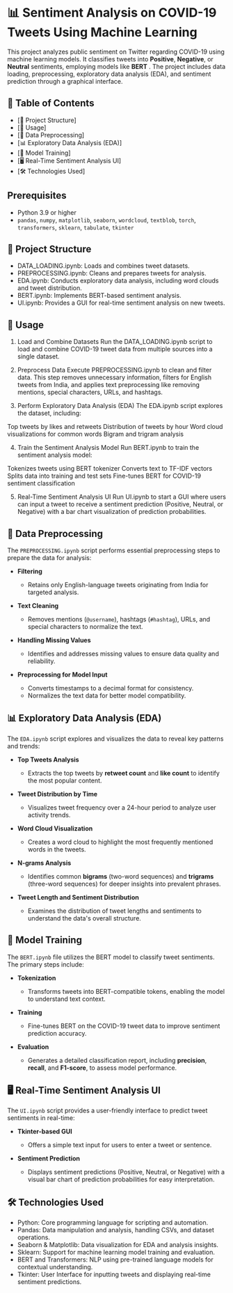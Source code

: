 # 📊 Sentiment Analysis on COVID-19 Tweets Using Machine Learning

This project analyzes public sentiment on Twitter regarding COVID-19 using machine learning models. It classifies tweets into **Positive**, **Negative**, or **Neutral** sentiments, employing models like **BERT** . The project includes data loading, preprocessing, exploratory data analysis (EDA), and sentiment prediction through a graphical interface.

## 📜 Table of Contents
- [📁 Project Structure]
- [🚀 Usage]
- [🧹 Data Preprocessing]
- [📊 Exploratory Data Analysis (EDA)]
- [🤖 Model Training]
- [🖥️ Real-Time Sentiment Analysis UI]
- [🛠️ Technologies Used]




## Prerequisites
- Python 3.9 or higher
- `pandas`, `numpy`, `matplotlib`, `seaborn`, `wordcloud`, `textblob`, `torch`, `transformers`, `sklearn`, `tabulate`, `tkinter`



## 📁 Project Structure

* DATA_LOADING.ipynb: Loads and combines tweet datasets.
* PREPROCESSING.ipynb: Cleans and prepares tweets for analysis.
* EDA.ipynb: Conducts exploratory data analysis, including word clouds and tweet distribution.
* BERT.ipynb: Implements BERT-based sentiment analysis.
* UI.ipynb: Provides a GUI for real-time sentiment analysis on new tweets.

## 🚀 Usage

1. Load and Combine Datasets
Run the DATA_LOADING.ipynb script to load and combine COVID-19 tweet data from multiple sources into a single dataset.

2. Preprocess Data
Execute PREPROCESSING.ipynb to clean and filter data. This step removes unnecessary information, filters for English tweets from India, and applies text preprocessing like removing mentions, special characters, URLs, and hashtags.

3. Perform Exploratory Data Analysis (EDA)
The EDA.ipynb script explores the dataset, including:

Top tweets by likes and retweets
Distribution of tweets by hour
Word cloud visualizations for common words
Bigram and trigram analysis

4. Train the Sentiment Analysis Model
Run BERT.ipynb to train the sentiment analysis model:

Tokenizes tweets using BERT tokenizer
Converts text to TF-IDF vectors
Splits data into training and test sets
Fine-tunes BERT for COVID-19 sentiment classification

5. Real-Time Sentiment Analysis UI
Run UI.ipynb to start a GUI where users can input a tweet to receive a sentiment prediction (Positive, Neutral, or Negative) with a bar chart visualization of prediction probabilities.
## 🧹 Data Preprocessing

The `PREPROCESSING.ipynb` script performs essential preprocessing steps to prepare the data for analysis:

- **Filtering**
  - Retains only English-language tweets originating from India for targeted analysis.

- **Text Cleaning**
  - Removes mentions (`@username`), hashtags (`#hashtag`), URLs, and special characters to normalize the text.

- **Handling Missing Values**
  - Identifies and addresses missing values to ensure data quality and reliability.

- **Preprocessing for Model Input**
  - Converts timestamps to a decimal format for consistency.
  - Normalizes the text data for better model compatibility.

## 📊 Exploratory Data Analysis (EDA)

The `EDA.ipynb` script explores and visualizes the data to reveal key patterns and trends:

- **Top Tweets Analysis**
  - Extracts the top tweets by **retweet count** and **like count** to identify the most popular content.

- **Tweet Distribution by Time**
  - Visualizes tweet frequency over a 24-hour period to analyze user activity trends.

- **Word Cloud Visualization**
  - Creates a word cloud to highlight the most frequently mentioned words in the tweets.

- **N-grams Analysis**
  - Identifies common **bigrams** (two-word sequences) and **trigrams** (three-word sequences) for deeper insights into prevalent phrases.

- **Tweet Length and Sentiment Distribution**
  - Examines the distribution of tweet lengths and sentiments to understand the data's overall structure.

## 🤖 Model Training

The `BERT.ipynb` file utilizes the BERT model to classify tweet sentiments. The primary steps include:

- **Tokenization**
  - Transforms tweets into BERT-compatible tokens, enabling the model to understand text context.

- **Training**
  - Fine-tunes BERT on the COVID-19 tweet data to improve sentiment prediction accuracy.

- **Evaluation**
  - Generates a detailed classification report, including **precision**, **recall**, and **F1-score**, to assess model performance.

## 🖥️ Real-Time Sentiment Analysis UI

The `UI.ipynb` script provides a user-friendly interface to predict tweet sentiments in real-time:

- **Tkinter-based GUI**
  - Offers a simple text input for users to enter a tweet or sentence.

- **Sentiment Prediction**
  - Displays sentiment predictions (Positive, Neutral, or Negative) with a visual bar chart of prediction probabilities for easy interpretation.

## 🛠️ Technologies Used

* Python: Core programming language for scripting and automation.
* Pandas: Data manipulation and analysis, handling CSVs, and dataset operations.
* Seaborn & Matplotlib: Data visualization for EDA and analysis insights.
* Sklearn: Support for machine learning model training and evaluation.
* BERT and Transformers: NLP using pre-trained language models for contextual understanding.
* Tkinter: User Interface for inputting tweets and displaying real-time sentiment predictions.
